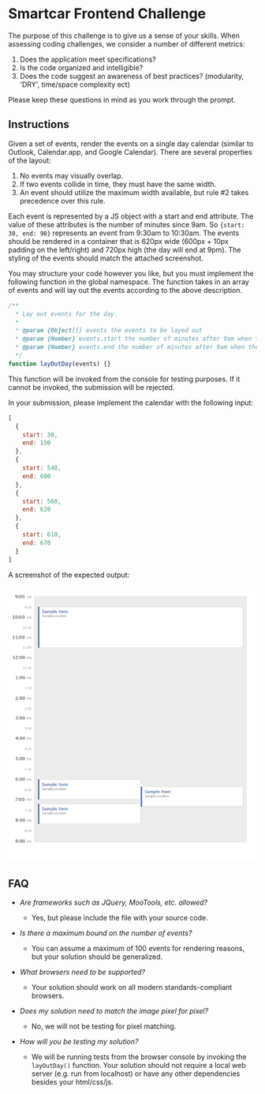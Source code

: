 # Smartcar Frontend Challenge

The purpose of this challenge is to give us a sense of your skills. When assessing coding challenges, we consider a number of different metrics:

1. Does the application meet specifications? 
2. Is the code organized and intelligible?
3.  Does the code suggest an awareness of best practices? (modularity, 'DRY', time/space complexity ect)

Please keep these questions in mind as you work through the prompt.

## Instructions
Given a set of events, render the events on a single day calendar (similar to Outlook, Calendar.app, and Google Calendar). There are several properties of the layout:

1. No events may visually overlap.
2. If two events collide in time, they must have the same width.
3. An event should utilize the maximum width available, but rule #2 takes precedence over this rule.

Each event is represented by a JS object with a start and end attribute. The value of these attributes is the number of minutes since 9am. So `{start: 30, end: 90}` represents an event from 9:30am to 10:30am. The events should be rendered in a container that is 620px wide (600px + 10px padding on the left/right) and 720px high (the day will end at 9pm). The styling of the events should match the attached screenshot.

You may structure your code however you like, but you must implement the following function in the global namespace. The function takes in an array of events and will lay out the events according to the above description.

```js
/**
  * Lay out events for the day.
  * 
  * @param {Object[]} events the events to be layed out
  * @param {Number} events.start the number of minutes after 9am when the event starts
  * @param {Number} events.end the number of minutes after 9am when the event ends
  */
function layOutDay(events) {}
```
This function will be invoked from the console for testing purposes. If it cannot be invoked, the submission will be rejected.

In your submission, please implement the calendar with the following input:

```js
[
  {
    start: 30,
    end: 150
  },
  {
    start: 540,
    end: 600
  },
  {
    start: 560,
    end: 620
  },
  {
    start: 610,
    end: 670
  }
]
```
A screenshot of the expected output:

![Expected Output](calendar.png)

## FAQ
+ _Are frameworks such as JQuery, MooTools, etc. allowed?_
  + Yes, but please include the file with your source code.

+ _Is there a maximum bound on the number of events?_
  + You can assume a maximum of 100 events for rendering reasons, but your solution should be generalized.

+ _What browsers need to be supported?_
  + Your solution should work on all modern standards-compliant browsers.

+ _Does my solution need to match the image pixel for pixel?_
  + No, we will not be testing for pixel matching.

+ _How will you be testing my solution?_
  + We will be running tests from the browser console by invoking the `layOutDay()` function. Your solution should not require a local web server (e.g. run from localhost) or have any other dependencies besides your html/css/js.

